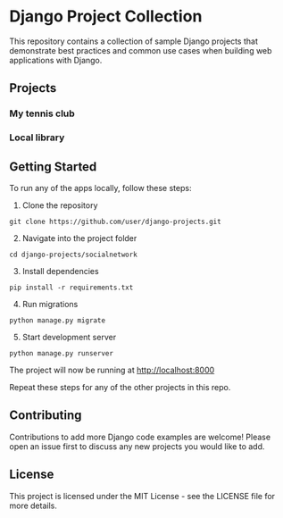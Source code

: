 # Django Project Collection
This repository contains a collection of sample Django projects that demonstrate best practices and common use cases when building web applications with Django.

## Projects

### My tennis club

### Local library

<!-- 
### Blog App
A blog application with features like user registration, login, blog post creation, commenting, etc.

### E-Commerce App
An online store with product listings, shopping cart, checkout process, order management and more.

### Social Network App
A social network web app where users can create profiles, post status updates, share photos and videos, follow other users, etc.

### Crowdfunding App
A crowdfunding platform to allow users to create campaigns, accept pledges/donations, and more.

### Real Estate App
A real estate listing site with property search, listings by location, agent profiles, etc.

### Job Board App
A job listings site with search, job postings, applicant tracking and more.
 -->

## Getting Started
To run any of the apps locally, follow these steps:

1. Clone the repository
```
git clone https://github.com/user/django-projects.git
```
2. Navigate into the project folder
```
cd django-projects/socialnetwork
```
3. Install dependencies
```
pip install -r requirements.txt
```
4. Run migrations
```
python manage.py migrate
```
5. Start development server
```
python manage.py runserver
```
The project will now be running at [http://localhost:8000](http://localhost:8000)

Repeat these steps for any of the other projects in this repo.

## Contributing
Contributions to add more Django code examples are welcome! Please open an issue first to discuss any new projects you would like to add.

## License
This project is licensed under the MIT License - see the LICENSE file for more details.
